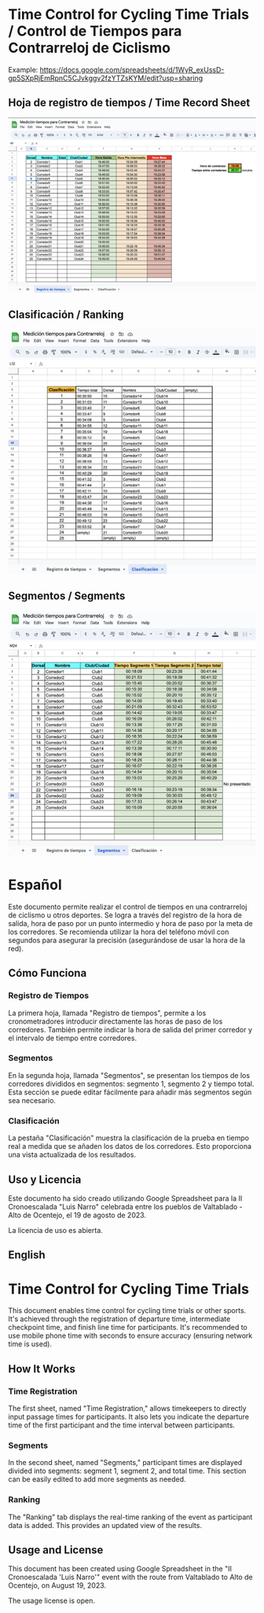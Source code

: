 # Time Control for Cycling Time Trials / Control de Tiempos para Contrarreloj de Ciclismo

Example: https://docs.google.com/spreadsheets/d/1WyR_exUssD-gp5SXpRjEmRpnC5CJvkggv2fzYTZsKYM/edit?usp=sharing

## Hoja de registro de tiempos / Time Record Sheet

![Resigro de tiempos](./Registro_de_tiempos.png)

## Clasificación / Ranking

![Clasificacion](./Clasificacion.png)

## Segmentos / Segments

![Segmentos](./Segmentos.png)


# Español

Este documento permite realizar el control de tiempos en una contrarreloj de ciclismo u otros deportes. Se logra a través del registro de la hora de salida, hora de paso por un punto intermedio y hora de paso por la meta de los corredores. Se recomienda utilizar la hora del teléfono móvil con segundos para asegurar la precisión (asegurándose de usar la hora de la red).

## Cómo Funciona

### Registro de Tiempos

La primera hoja, llamada "Registro de tiempos", permite a los cronometradores introducir directamente las horas de paso de los corredores. También permite indicar la hora de salida del primer corredor y el intervalo de tiempo entre corredores.

### Segmentos

En la segunda hoja, llamada "Segmentos", se presentan los tiempos de los corredores divididos en segmentos: segmento 1, segmento 2 y tiempo total. Esta sección se puede editar fácilmente para añadir más segmentos según sea necesario.

### Clasificación

La pestaña "Clasificación" muestra la clasificación de la prueba en tiempo real a medida que se añaden los datos de los corredores. Esto proporciona una vista actualizada de los resultados.

## Uso y Licencia

Este documento ha sido creado utilizando Google Spreadsheet para la II Cronoescalada "Luis Narro" celebrada entre los pueblos de Valtablado - Alto de Ocentejo, el 19 de agosto de 2023.

La licencia de uso es abierta.

## English

# Time Control for Cycling Time Trials

This document enables time control for cycling time trials or other sports. It's achieved through the registration of departure time, intermediate checkpoint time, and finish line time for participants. It's recommended to use mobile phone time with seconds to ensure accuracy (ensuring network time is used).

## How It Works

### Time Registration

The first sheet, named "Time Registration," allows timekeepers to directly input passage times for participants. It also lets you indicate the departure time of the first participant and the time interval between participants.

### Segments

In the second sheet, named "Segments," participant times are displayed divided into segments: segment 1, segment 2, and total time. This section can be easily edited to add more segments as needed.

### Ranking

The "Ranking" tab displays the real-time ranking of the event as participant data is added. This provides an updated view of the results.

## Usage and License

This document has been created using Google Spreadsheet in the "II Cronoescalada 'Luis Narro'" event with the route from Valtablado to Alto de Ocentejo, on August 19, 2023.

The usage license is open.
